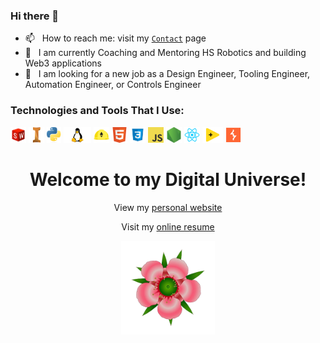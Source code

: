 ### Hi there 👋
- 📫 &nbsp; How to reach me: visit my [`Contact`](https://nrhartfrc.github.io/personalwebsite/)  page
- 🔭 &nbsp; I am currently Coaching and Mentoring HS Robotics and building Web3 applications
- 💼 &nbsp; I am looking for a new job as a Design Engineer, Tooling Engineer, Automation Engineer, or Controls Engineer

### Technologies and Tools That I Use:
<code><img height="25" src="https://raw.githubusercontent.com/NRHartFRC/nrhartfrc/main/logos/swlogo.png"></code>
<code><img height="25" src="https://raw.githubusercontent.com/NRHartFRC/nrhartfrc/main/logos/inventorlogo.png"></code>
<code><img height="25" src="https://raw.githubusercontent.com/NRHartFRC/nrhartfrc/main/logos/python.png"></code>
<code><img height="25" src="https://raw.githubusercontent.com/NRHartFRC/nrhartfrc/main/logos/linux.png"></code>
<code><img height="25" src="https://raw.githubusercontent.com/NRHartFRC/nrhartfrc/main/logos/hardhatlogo.png"></code>
<code><img height="25" src="https://raw.githubusercontent.com/NRHartFRC/nrhartfrc/main/logos/html.png"></code>
<code><img height="25" src="https://raw.githubusercontent.com/NRHartFRC/nrhartfrc/main/logos/css.png"></code>
<code><img height="25" src="https://raw.githubusercontent.com/NRHartFRC/nrhartfrc/main/logos/javascript.png"></code>
<code><img height="25" src="https://raw.githubusercontent.com/NRHartFRC/nrhartfrc/main/logos/nodejs.png"></code>
<code><img height="25" src="https://raw.githubusercontent.com/NRHartFRC/nrhartfrc/main/logos/react.png"></code>
<code><img height="25" src="https://raw.githubusercontent.com/NRHartFRC/nrhartfrc/main/logos/labview.png"></code>
<code><img height="25" src="https://raw.githubusercontent.com/NRHartFRC/nrhartfrc/main/logos/burp.png"></code>

<div align="center">
  <h1>Welcome to my Digital Universe!</h1>
  
  View my [personal website](https://nrhartfrc.github.io/personalwebsite/)

  Visit my [online resume](https://nrhartfrc.github.io/resume/)

  <img src="https://raw.githubusercontent.com/NRHartFRC/web3-token-exchange/main/src/assets/manuka.png" alt="Manuka" width="150">
</div>
